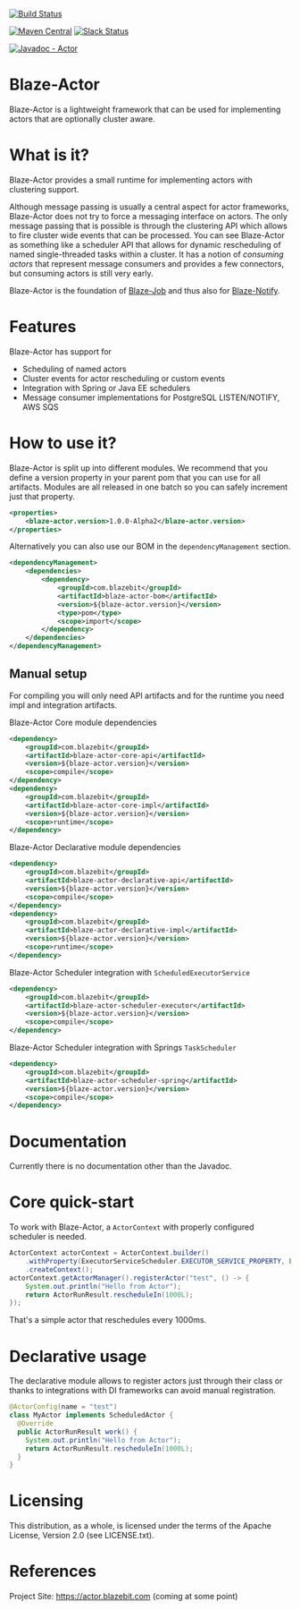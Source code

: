 [![Build Status](https://travis-ci.com/Blazebit/blaze-actor.svg?branch=master)](https://travis-ci.org/Blazebit/blaze-actor)

[![Maven Central](https://maven-badges.herokuapp.com/maven-central/com.blazebit/blaze-actor-core-api/badge.svg)](https://maven-badges.herokuapp.com/maven-central/com.blazebit/blaze-actor-core-api)
[![Slack Status](https://blazebit.herokuapp.com/badge.svg)](https://blazebit.herokuapp.com)

[![Javadoc - Actor](https://www.javadoc.io/badge/com.blazebit/blaze-actor-core-api.svg?label=javadoc%20-%20actor-api)](http://www.javadoc.io/doc/com.blazebit/blaze-actor-core-api)

Blaze-Actor
==========
Blaze-Actor is a lightweight framework that can be used for implementing actors that are optionally cluster aware.

What is it?
===========

Blaze-Actor provides a small runtime for implementing actors with clustering support.

Although message passing is usually a central aspect for actor frameworks, Blaze-Actor does not try to force a messaging interface on actors.
The only message passing that is possible is through the clustering API which allows to fire cluster wide events that can be processed.
You can see Blaze-Actor as something like a scheduler API that allows for dynamic rescheduling of named single-threaded tasks within a cluster.
It has a notion of _consuming actors_ that represent message consumers and provides a few connectors, but consuming actors is still very early.

Blaze-Actor is the foundation of [Blaze-Job](https://github.com/Blazebit/blaze-job) and thus also for [Blaze-Notify](https://github.com/Blazebit/blaze-notify).

Features
==============

Blaze-Actor has support for

* Scheduling of named actors
* Cluster events for actor rescheduling or custom events
* Integration with Spring or Java EE schedulers
* Message consumer implementations for PostgreSQL LISTEN/NOTIFY, AWS SQS

How to use it?
==============

Blaze-Actor is split up into different modules. We recommend that you define a version property in your parent pom that you can use for all artifacts. Modules are all released in one batch so you can safely increment just that property. 

```xml
<properties>
    <blaze-actor.version>1.0.0-Alpha2</blaze-actor.version>
</properties>
```

Alternatively you can also use our BOM in the `dependencyManagement` section.

```xml
<dependencyManagement>
    <dependencies>
        <dependency>
            <groupId>com.blazebit</groupId>
            <artifactId>blaze-actor-bom</artifactId>
            <version>${blaze-actor.version}</version>
            <type>pom</type>
            <scope>import</scope>
        </dependency>    
    </dependencies>
</dependencyManagement>
```

## Manual setup

For compiling you will only need API artifacts and for the runtime you need impl and integration artifacts.

Blaze-Actor Core module dependencies

```xml
<dependency>
    <groupId>com.blazebit</groupId>
    <artifactId>blaze-actor-core-api</artifactId>
    <version>${blaze-actor.version}</version>
    <scope>compile</scope>
</dependency>
<dependency>
    <groupId>com.blazebit</groupId>
    <artifactId>blaze-actor-core-impl</artifactId>
    <version>${blaze-actor.version}</version>
    <scope>runtime</scope>
</dependency>
```

Blaze-Actor Declarative module dependencies

```xml
<dependency>
    <groupId>com.blazebit</groupId>
    <artifactId>blaze-actor-declarative-api</artifactId>
    <version>${blaze-actor.version}</version>
    <scope>compile</scope>
</dependency>
<dependency>
    <groupId>com.blazebit</groupId>
    <artifactId>blaze-actor-declarative-impl</artifactId>
    <version>${blaze-actor.version}</version>
    <scope>runtime</scope>
</dependency>
```

Blaze-Actor Scheduler integration with `ScheduledExecutorService`

```xml
<dependency>
    <groupId>com.blazebit</groupId>
    <artifactId>blaze-actor-scheduler-executor</artifactId>
    <version>${blaze-actor.version}</version>
    <scope>compile</scope>
</dependency>
```

Blaze-Actor Scheduler integration with Springs `TaskScheduler`

```xml
<dependency>
    <groupId>com.blazebit</groupId>
    <artifactId>blaze-actor-scheduler-spring</artifactId>
    <version>${blaze-actor.version}</version>
    <scope>compile</scope>
</dependency>
```

Documentation
=========

Currently there is no documentation other than the Javadoc.
 
Core quick-start
=================

To work with Blaze-Actor, a `ActorContext` with properly configured scheduler is needed.  

```java
ActorContext actorContext = ActorContext.builder()
    .withProperty(ExecutorServiceScheduler.EXECUTOR_SERVICE_PROPERTY, Executors.newSingleThreadScheduledExecutor())
    .createContext();
actorContext.getActorManager().registerActor("test", () -> {
    System.out.println("Hello from Actor");
    return ActorRunResult.rescheduleIn(1000L);
});
```

That's a simple actor that reschedules every 1000ms.

Declarative usage
=================

The declarative module allows to register actors just through their class or thanks to integrations with DI frameworks can avoid manual registration.

```java
@ActorConfig(name = "test")
class MyActor implements ScheduledActor {
  @Override
  public ActorRunResult work() {
    System.out.println("Hello from Actor");
    return ActorRunResult.rescheduleIn(1000L);
  }
}
```

Licensing
=========

This distribution, as a whole, is licensed under the terms of the Apache
License, Version 2.0 (see LICENSE.txt).

References
==========

Project Site:              https://actor.blazebit.com (coming at some point)
